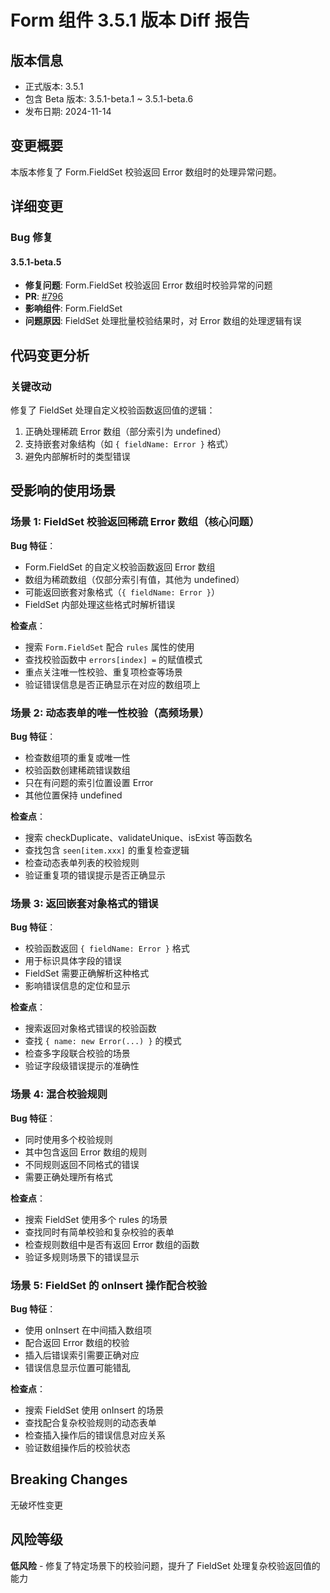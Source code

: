 # Form 组件 3.5.1 版本 Diff 报告

## 版本信息
- 正式版本: 3.5.1
- 包含 Beta 版本: 3.5.1-beta.1 ~ 3.5.1-beta.6
- 发布日期: 2024-11-14

## 变更概要

本版本修复了 Form.FieldSet 校验返回 Error 数组时的处理异常问题。

## 详细变更

### Bug 修复

#### 3.5.1-beta.5
- **修复问题**: Form.FieldSet 校验返回 Error 数组时校验异常的问题
- **PR**: [#796](https://github.com/sheinsight/shineout-next/pull/796)
- **影响组件**: Form.FieldSet
- **问题原因**: FieldSet 处理批量校验结果时，对 Error 数组的处理逻辑有误

## 代码变更分析

### 关键改动

修复了 FieldSet 处理自定义校验函数返回值的逻辑：
1. 正确处理稀疏 Error 数组（部分索引为 undefined）
2. 支持嵌套对象结构（如 `{ fieldName: Error }` 格式）
3. 避免内部解析时的类型错误

## 受影响的使用场景

### 场景 1: FieldSet 校验返回稀疏 Error 数组（核心问题）

**Bug 特征**：
- Form.FieldSet 的自定义校验函数返回 Error 数组
- 数组为稀疏数组（仅部分索引有值，其他为 undefined）
- 可能返回嵌套对象格式（`{ fieldName: Error }`）
- FieldSet 内部处理这些格式时解析错误

**检查点**：
- 搜索 `Form.FieldSet` 配合 `rules` 属性的使用
- 查找校验函数中 `errors[index] =` 的赋值模式
- 重点关注唯一性校验、重复项检查等场景
- 验证错误信息是否正确显示在对应的数组项上

### 场景 2: 动态表单的唯一性校验（高频场景）

**Bug 特征**：
- 检查数组项的重复或唯一性
- 校验函数创建稀疏错误数组
- 只在有问题的索引位置设置 Error
- 其他位置保持 undefined

**检查点**：
- 搜索 checkDuplicate、validateUnique、isExist 等函数名
- 查找包含 `seen[item.xxx]` 的重复检查逻辑
- 检查动态表单列表的校验规则
- 验证重复项的错误提示是否正确显示

### 场景 3: 返回嵌套对象格式的错误

**Bug 特征**：
- 校验函数返回 `{ fieldName: Error }` 格式
- 用于标识具体字段的错误
- FieldSet 需要正确解析这种格式
- 影响错误信息的定位和显示

**检查点**：
- 搜索返回对象格式错误的校验函数
- 查找 `{ name: new Error(...) }` 的模式
- 检查多字段联合校验的场景
- 验证字段级错误提示的准确性

### 场景 4: 混合校验规则

**Bug 特征**：
- 同时使用多个校验规则
- 其中包含返回 Error 数组的规则
- 不同规则返回不同格式的错误
- 需要正确处理所有格式

**检查点**：
- 搜索 FieldSet 使用多个 rules 的场景
- 查找同时有简单校验和复杂校验的表单
- 检查规则数组中是否有返回 Error 数组的函数
- 验证多规则场景下的错误显示

### 场景 5: FieldSet 的 onInsert 操作配合校验

**Bug 特征**：
- 使用 onInsert 在中间插入数组项
- 配合返回 Error 数组的校验
- 插入后错误索引需要正确对应
- 错误信息显示位置可能错乱

**检查点**：
- 搜索 FieldSet 使用 onInsert 的场景
- 查找配合复杂校验规则的动态表单
- 检查插入操作后的错误信息对应关系
- 验证数组操作后的校验状态

## Breaking Changes

无破坏性变更

## 风险等级

**低风险** - 修复了特定场景下的校验问题，提升了 FieldSet 处理复杂校验返回值的能力